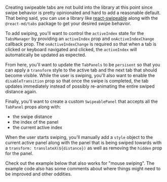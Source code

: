 Creating swipeable tabs are not build into the library at this point since swipe
behavior is pretty opinionated and hard to add a reasonable default. That being
said, you can use a library like
[react-swipeable](https://github.com/dogfessional/react-swipeable) along with
the `@react-md/tabs` package to get your desired swipe behavior.

To add swiping, you'll want to control the `activeIndex` state for the
`TabsManager` by providing an `activeIndex` prop and `onActiveIndexChange`
callback prop. The `onActiveIndexChange` is required so that when a tab is
clicked or keyboard navigated and clicked, the `activeIndex` will automatically
be updated as expected.

From here, you'll want to update the `TabPanels` to be `persisent` so that you
can apply a `transform` style to the active tab and the next tab that should
become visible. While the user is swiping, you'll also want to enable the
`disableTransition` prop so that once the swipe is completed, the tab updates
immediately instead of possibly re-animating the entire swiped distance again.

Finally, you'll want to create a custom `SwipeablePanel` that accepts all the
`TabPanel` props along with:

- the swipe distance
- the index of the panel
- the current active index

When the user starts swiping, you'll manually add a `style` object to the
current active panel along with the panel that is being swiped towards with a
`transform: translateX(${distance})` as well as removing the `hidden` prop for
the panel.

Check out the example below that also works for "mouse swiping". The example
code also has some comments about where things might need to be improved and
other oddities.
